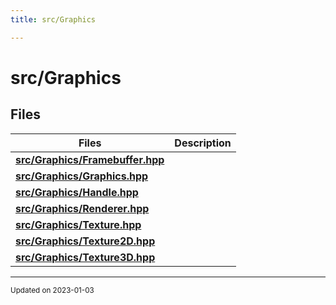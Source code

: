 ```yaml
---
title: src/Graphics

---
```


# src/Graphics





## Files

| Files           | Description    |
| -------------- | -------------- |
| **[src/Graphics/Framebuffer.hpp](/files/Framebuffer_8hpp.md#file-framebuffer.hpp)** |  |
| **[src/Graphics/Graphics.hpp](/files/Graphics_8hpp.md#file-graphics.hpp)** |  |
| **[src/Graphics/Handle.hpp](/files/Handle_8hpp.md#file-handle.hpp)** |  |
| **[src/Graphics/Renderer.hpp](/files/Renderer_8hpp.md#file-renderer.hpp)** |  |
| **[src/Graphics/Texture.hpp](/files/Texture_8hpp.md#file-texture.hpp)** |  |
| **[src/Graphics/Texture2D.hpp](/files/Texture2D_8hpp.md#file-texture2d.hpp)** |  |
| **[src/Graphics/Texture3D.hpp](/files/Texture3D_8hpp.md#file-texture3d.hpp)** |  |






-------------------------------

<sub>Updated on 2023-01-03</sub>

